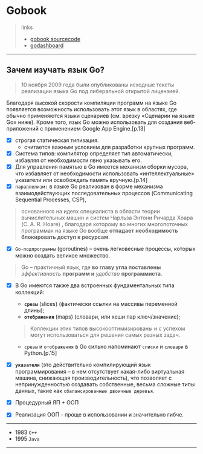 # Gobook

> links
> - [gobook sourcecode](www.qtrac.eu/gobook.html)
> - [godashboard](godashboard.appspot.com/project)

---

## Зачем изучать язык Go?

> 10 ноября 2009 года были опубликованы исходные тексты реализации языка Go под либеральной открытой лицензией. 

Благодаря высокой скорости компиляции программ на языке Go появляется возможность использовать этот язык в областях, где обычно применяются языки сценариев (см. врезку «Сценарии на языке Go» ниже). Кроме того, язык Go можно использовать для создания веб-приложений с применением Google App Engine.[p.13]

- [x] строгая статическая типизация.
  - считается важным условием для разработки крупных программ.
- [x] Система типов: компилятор определяет тип автоматически, избавляя от необходимости явно указывать его.
- [x]  Для управления памятью в Go имеется механизм сборки мусора, что избавляет от необходимости использовать «интеллектуальные» указатели или освобождать память вручную.[p.14]
- [x] `параллелизм:` в языке Go реализован в форме механизма взаимодействующих последовательных
процессов (Communicating Sequential Processes, CSP), 

> основанного на идеях специалиста в области теории 
> вычислительных машин и систем Чарльза Энтони Ричарда Хоара 
> (C. A. R. Hoare) , благодаря которому во многих 
> многопоточных программах на языке Go вообще **отпадает** 
> **необходимость блокировать доступ к ресурсам**.

- [x] `Go-подпрограммы` (goroutines) – очень легковесные процессы, которых можно создать великое множество.

> Go – практичный язык, где **во главу угла поставлены** _эффективность_ **программ и** _удобство_ **программиста**. 

- [x] В Go имеются также два встроенных фундаментальных типа коллекций: 
  - **`срезы`** (slices) (фактически ссылки на массивы переменной длины);
  - **`отображения`** (maps) (словари, или хеши пар ключ/значение);
  > Коллекции этих типов высокооптимизированы и с успехом могут использоваться для решения самых разных задач.
    -  `срезы` и `отображения` в Go сильно напоминают `списки` и `словари` в Python.[p.15]
- [x] **`указатели`** (это действительно компилирующий язык программирования – в нем отсутствует какая-либо виртуальная машина, снижающая производительность), что позволяет с непринужденностью создавать собственные, весьма сложные типы данных, такие как `сбалансированные двоичные деревья`.
- [x] Процедурный ЯП + ООП
- [x] Реализация ООП - проще в использовании и значительно гибче.


---

- 1983 `C++`
- 1995 `Java`

---

